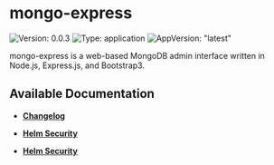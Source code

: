 # mongo-express

![Version: 0.0.3](https://img.shields.io/badge/Version-0.0.3-informational?style=flat-square) ![Type: application](https://img.shields.io/badge/Type-application-informational?style=flat-square) ![AppVersion: "latest"](https://img.shields.io/badge/AppVersion-"latest"-informational?style=flat-square)

mongo-express is a web-based MongoDB admin interface written in Node.js, Express.js, and Bootstrap3.

## Available Documentation

- [**Changelog**](CHANGELOG)

- [**Helm Security**](container-security)

- [**Helm Security**](helm-security)

